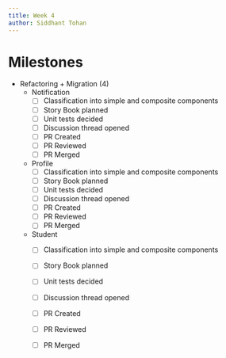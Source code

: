 ```yaml
---
title: Week 4
author: Siddhant Tohan
---
```

# Milestones
- Refactoring + Migration (4)
    - Notification
        - [ ] Classification into simple and composite components  
        - [ ] Story Book planned
        - [ ] Unit tests decided
        - [ ] Discussion thread opened
        - [ ] PR Created
        - [ ] PR Reviewed
        - [ ] PR Merged	
    - Profile
        - [ ] Classification into simple and composite components  
        - [ ] Story Book planned
        - [ ] Unit tests decided
        - [ ] Discussion thread opened
        - [ ] PR Created
        - [ ] PR Reviewed
        - [ ] PR Merged	
    - Student
        - [ ] Classification into simple and composite components  
        - [ ] Story Book planned
        - [ ] Unit tests decided
        - [ ] Discussion thread opened
        - [ ] PR Created
        - [ ] PR Reviewed
        - [ ] PR Merged	
   